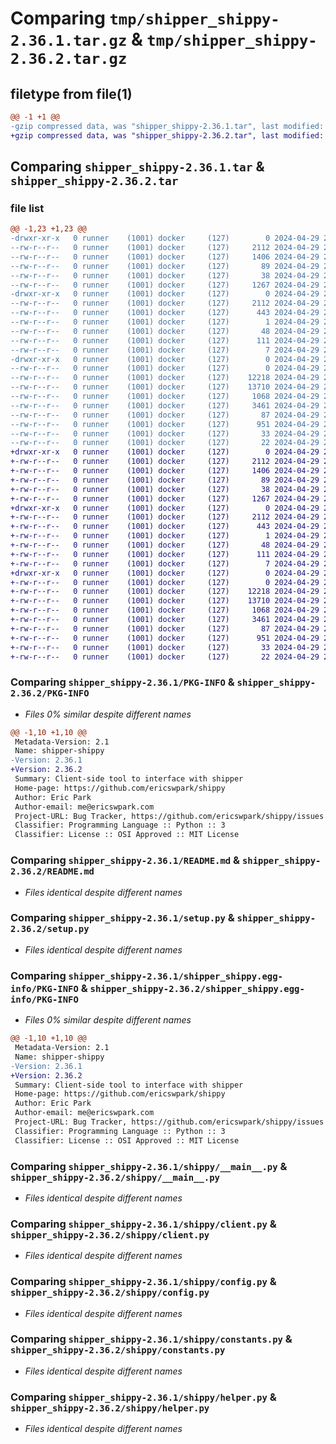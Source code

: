 # Comparing `tmp/shipper_shippy-2.36.1.tar.gz` & `tmp/shipper_shippy-2.36.2.tar.gz`

## filetype from file(1)

```diff
@@ -1 +1 @@
-gzip compressed data, was "shipper_shippy-2.36.1.tar", last modified: Mon Apr 29 21:19:37 2024, max compression
+gzip compressed data, was "shipper_shippy-2.36.2.tar", last modified: Mon Apr 29 21:24:11 2024, max compression
```

## Comparing `shipper_shippy-2.36.1.tar` & `shipper_shippy-2.36.2.tar`

### file list

```diff
@@ -1,23 +1,23 @@
-drwxr-xr-x   0 runner    (1001) docker     (127)        0 2024-04-29 21:19:37.778579 shipper_shippy-2.36.1/
--rw-r--r--   0 runner    (1001) docker     (127)     2112 2024-04-29 21:19:37.778579 shipper_shippy-2.36.1/PKG-INFO
--rw-r--r--   0 runner    (1001) docker     (127)     1406 2024-04-29 21:19:29.000000 shipper_shippy-2.36.1/README.md
--rw-r--r--   0 runner    (1001) docker     (127)       89 2024-04-29 21:19:29.000000 shipper_shippy-2.36.1/pyproject.toml
--rw-r--r--   0 runner    (1001) docker     (127)       38 2024-04-29 21:19:37.778579 shipper_shippy-2.36.1/setup.cfg
--rw-r--r--   0 runner    (1001) docker     (127)     1267 2024-04-29 21:19:29.000000 shipper_shippy-2.36.1/setup.py
-drwxr-xr-x   0 runner    (1001) docker     (127)        0 2024-04-29 21:19:37.778579 shipper_shippy-2.36.1/shipper_shippy.egg-info/
--rw-r--r--   0 runner    (1001) docker     (127)     2112 2024-04-29 21:19:37.000000 shipper_shippy-2.36.1/shipper_shippy.egg-info/PKG-INFO
--rw-r--r--   0 runner    (1001) docker     (127)      443 2024-04-29 21:19:37.000000 shipper_shippy-2.36.1/shipper_shippy.egg-info/SOURCES.txt
--rw-r--r--   0 runner    (1001) docker     (127)        1 2024-04-29 21:19:37.000000 shipper_shippy-2.36.1/shipper_shippy.egg-info/dependency_links.txt
--rw-r--r--   0 runner    (1001) docker     (127)       48 2024-04-29 21:19:37.000000 shipper_shippy-2.36.1/shipper_shippy.egg-info/entry_points.txt
--rw-r--r--   0 runner    (1001) docker     (127)      111 2024-04-29 21:19:37.000000 shipper_shippy-2.36.1/shipper_shippy.egg-info/requires.txt
--rw-r--r--   0 runner    (1001) docker     (127)        7 2024-04-29 21:19:37.000000 shipper_shippy-2.36.1/shipper_shippy.egg-info/top_level.txt
-drwxr-xr-x   0 runner    (1001) docker     (127)        0 2024-04-29 21:19:37.774578 shipper_shippy-2.36.1/shippy/
--rw-r--r--   0 runner    (1001) docker     (127)        0 2024-04-29 21:19:29.000000 shipper_shippy-2.36.1/shippy/__init__.py
--rw-r--r--   0 runner    (1001) docker     (127)    12218 2024-04-29 21:19:29.000000 shipper_shippy-2.36.1/shippy/__main__.py
--rw-r--r--   0 runner    (1001) docker     (127)    13710 2024-04-29 21:19:29.000000 shipper_shippy-2.36.1/shippy/client.py
--rw-r--r--   0 runner    (1001) docker     (127)     1068 2024-04-29 21:19:29.000000 shipper_shippy-2.36.1/shippy/config.py
--rw-r--r--   0 runner    (1001) docker     (127)     3461 2024-04-29 21:19:29.000000 shipper_shippy-2.36.1/shippy/constants.py
--rw-r--r--   0 runner    (1001) docker     (127)       87 2024-04-29 21:19:29.000000 shipper_shippy-2.36.1/shippy/exceptions.py
--rw-r--r--   0 runner    (1001) docker     (127)      951 2024-04-29 21:19:29.000000 shipper_shippy-2.36.1/shippy/helper.py
--rw-r--r--   0 runner    (1001) docker     (127)       33 2024-04-29 21:19:29.000000 shipper_shippy-2.36.1/shippy/server_compat_version.py
--rw-r--r--   0 runner    (1001) docker     (127)       22 2024-04-29 21:19:29.000000 shipper_shippy-2.36.1/shippy/version.py
+drwxr-xr-x   0 runner    (1001) docker     (127)        0 2024-04-29 21:24:11.523723 shipper_shippy-2.36.2/
+-rw-r--r--   0 runner    (1001) docker     (127)     2112 2024-04-29 21:24:11.523723 shipper_shippy-2.36.2/PKG-INFO
+-rw-r--r--   0 runner    (1001) docker     (127)     1406 2024-04-29 21:23:57.000000 shipper_shippy-2.36.2/README.md
+-rw-r--r--   0 runner    (1001) docker     (127)       89 2024-04-29 21:23:57.000000 shipper_shippy-2.36.2/pyproject.toml
+-rw-r--r--   0 runner    (1001) docker     (127)       38 2024-04-29 21:24:11.523723 shipper_shippy-2.36.2/setup.cfg
+-rw-r--r--   0 runner    (1001) docker     (127)     1267 2024-04-29 21:23:57.000000 shipper_shippy-2.36.2/setup.py
+drwxr-xr-x   0 runner    (1001) docker     (127)        0 2024-04-29 21:24:11.523723 shipper_shippy-2.36.2/shipper_shippy.egg-info/
+-rw-r--r--   0 runner    (1001) docker     (127)     2112 2024-04-29 21:24:11.000000 shipper_shippy-2.36.2/shipper_shippy.egg-info/PKG-INFO
+-rw-r--r--   0 runner    (1001) docker     (127)      443 2024-04-29 21:24:11.000000 shipper_shippy-2.36.2/shipper_shippy.egg-info/SOURCES.txt
+-rw-r--r--   0 runner    (1001) docker     (127)        1 2024-04-29 21:24:11.000000 shipper_shippy-2.36.2/shipper_shippy.egg-info/dependency_links.txt
+-rw-r--r--   0 runner    (1001) docker     (127)       48 2024-04-29 21:24:11.000000 shipper_shippy-2.36.2/shipper_shippy.egg-info/entry_points.txt
+-rw-r--r--   0 runner    (1001) docker     (127)      111 2024-04-29 21:24:11.000000 shipper_shippy-2.36.2/shipper_shippy.egg-info/requires.txt
+-rw-r--r--   0 runner    (1001) docker     (127)        7 2024-04-29 21:24:11.000000 shipper_shippy-2.36.2/shipper_shippy.egg-info/top_level.txt
+drwxr-xr-x   0 runner    (1001) docker     (127)        0 2024-04-29 21:24:11.523723 shipper_shippy-2.36.2/shippy/
+-rw-r--r--   0 runner    (1001) docker     (127)        0 2024-04-29 21:23:57.000000 shipper_shippy-2.36.2/shippy/__init__.py
+-rw-r--r--   0 runner    (1001) docker     (127)    12218 2024-04-29 21:23:57.000000 shipper_shippy-2.36.2/shippy/__main__.py
+-rw-r--r--   0 runner    (1001) docker     (127)    13710 2024-04-29 21:23:57.000000 shipper_shippy-2.36.2/shippy/client.py
+-rw-r--r--   0 runner    (1001) docker     (127)     1068 2024-04-29 21:23:57.000000 shipper_shippy-2.36.2/shippy/config.py
+-rw-r--r--   0 runner    (1001) docker     (127)     3461 2024-04-29 21:23:57.000000 shipper_shippy-2.36.2/shippy/constants.py
+-rw-r--r--   0 runner    (1001) docker     (127)       87 2024-04-29 21:23:57.000000 shipper_shippy-2.36.2/shippy/exceptions.py
+-rw-r--r--   0 runner    (1001) docker     (127)      951 2024-04-29 21:23:57.000000 shipper_shippy-2.36.2/shippy/helper.py
+-rw-r--r--   0 runner    (1001) docker     (127)       33 2024-04-29 21:23:57.000000 shipper_shippy-2.36.2/shippy/server_compat_version.py
+-rw-r--r--   0 runner    (1001) docker     (127)       22 2024-04-29 21:23:57.000000 shipper_shippy-2.36.2/shippy/version.py
```

### Comparing `shipper_shippy-2.36.1/PKG-INFO` & `shipper_shippy-2.36.2/PKG-INFO`

 * *Files 0% similar despite different names*

```diff
@@ -1,10 +1,10 @@
 Metadata-Version: 2.1
 Name: shipper-shippy
-Version: 2.36.1
+Version: 2.36.2
 Summary: Client-side tool to interface with shipper
 Home-page: https://github.com/ericswpark/shippy
 Author: Eric Park
 Author-email: me@ericswpark.com
 Project-URL: Bug Tracker, https://github.com/ericswpark/shippy/issues
 Classifier: Programming Language :: Python :: 3
 Classifier: License :: OSI Approved :: MIT License
```

### Comparing `shipper_shippy-2.36.1/README.md` & `shipper_shippy-2.36.2/README.md`

 * *Files identical despite different names*

### Comparing `shipper_shippy-2.36.1/setup.py` & `shipper_shippy-2.36.2/setup.py`

 * *Files identical despite different names*

### Comparing `shipper_shippy-2.36.1/shipper_shippy.egg-info/PKG-INFO` & `shipper_shippy-2.36.2/shipper_shippy.egg-info/PKG-INFO`

 * *Files 0% similar despite different names*

```diff
@@ -1,10 +1,10 @@
 Metadata-Version: 2.1
 Name: shipper-shippy
-Version: 2.36.1
+Version: 2.36.2
 Summary: Client-side tool to interface with shipper
 Home-page: https://github.com/ericswpark/shippy
 Author: Eric Park
 Author-email: me@ericswpark.com
 Project-URL: Bug Tracker, https://github.com/ericswpark/shippy/issues
 Classifier: Programming Language :: Python :: 3
 Classifier: License :: OSI Approved :: MIT License
```

### Comparing `shipper_shippy-2.36.1/shippy/__main__.py` & `shipper_shippy-2.36.2/shippy/__main__.py`

 * *Files identical despite different names*

### Comparing `shipper_shippy-2.36.1/shippy/client.py` & `shipper_shippy-2.36.2/shippy/client.py`

 * *Files identical despite different names*

### Comparing `shipper_shippy-2.36.1/shippy/config.py` & `shipper_shippy-2.36.2/shippy/config.py`

 * *Files identical despite different names*

### Comparing `shipper_shippy-2.36.1/shippy/constants.py` & `shipper_shippy-2.36.2/shippy/constants.py`

 * *Files identical despite different names*

### Comparing `shipper_shippy-2.36.1/shippy/helper.py` & `shipper_shippy-2.36.2/shippy/helper.py`

 * *Files identical despite different names*

